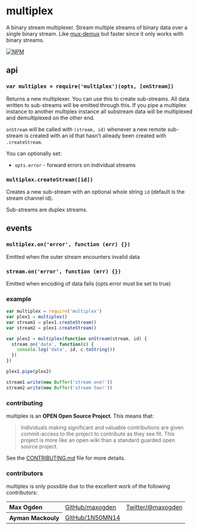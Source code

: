 # multiplex

A binary stream multiplexer. Stream multiple streams of binary data over a single binary stream. Like [mux-demux](https://npmjs.org/package/mux-demux) but faster since it only works with binary streams.

[![NPM](https://nodei.co/npm/multiplex.png)](https://nodei.co/npm/multiplex/)

## api

### `var multiplex = require('multiplex')(opts, [onStream])`

Returns a new multiplexer. You can use this to create sub-streams. All data written to sub-streams will be emitted through this. If you pipe a multiplex instance to another multiplex instance all substream data will be multiplexed and demultiplexed on the other end.

`onStream` will be called with `(stream, id)` whenever a new remote sub-stream is created with an id that hasn't already been created with `.createStream`.

You can optionally set:

* `opts.error` - forward errors on individual streams

### `multiplex.createStream([id])`

Creates a new sub-stream with an optional whole string `id` (default is the stream channel id). 

Sub-streams are duplex streams.

## events

### `multiplex.on('error', function (err) {})`

Emitted when the outer stream encounters invalid data

### `stream.on('error', function (err) {})`

Emitted when encoding of data fails (opts.error must be set to true)

### example

```js
var multiplex = require('multiplex')
var plex1 = multiplex()
var stream1 = plex1.createStream()
var stream2 = plex1.createStream()

var plex2 = multiplex(function onStream(stream, id) {
  stream.on('data', function(c) {
    console.log('data', id, c.toString())
  })
})

plex1.pipe(plex2)

stream1.write(new Buffer('stream one!'))
stream2.write(new Buffer('stream two!'))
```

### contributing

multiplex is an **OPEN Open Source Project**. This means that:

> Individuals making significant and valuable contributions are given commit-access to the project to contribute as they see fit. This project is more like an open wiki than a standard guarded open source project.

See the [CONTRIBUTING.md](contributing.md) file for more details.

### contributors

multiplex is only possible due to the excellent work of the following contributors:

<table><tbody>
<tr><th align="left">Max Ogden</th><td><a href="https://github.com/maxogden">GitHub/maxogden</a></td><td><a href="http://twitter.com/maxogden">Twitter/@maxogden</a></td></tr>
<tr><th align="left">Ayman Mackouly</th><td><a href="https://github.com/1N50MN14/">GitHub/1N50MN14</a></td><td></td></tr>
</tbody></table>

